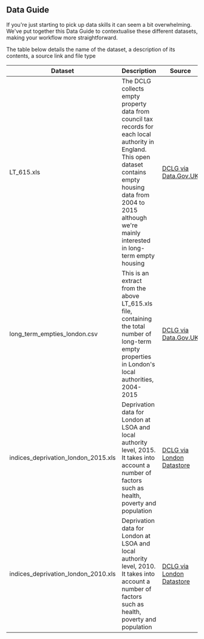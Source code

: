 ## Data Guide

If you're just starting to pick up data skills it can seem a bit overwhelming. We've put together this Data Guide to contextualise these different datasets, making your workflow more straightforward.

The table below details the name of the dataset, a description of its contents, a source link and file type

Dataset | Description | Source | File Type |
--- | --- | --- | --- |
LT_615.xls | The DCLG collects empty property data from council tax records for each local authority in England. This open dataset contains empty housing data from 2004 to 2015 although we're mainly interested in long-term empty housing | [DCLG via Data.Gov.UK](https://www.gov.uk/government/statistical-data-sets/live-tables-on-dwelling-stock-including-vacants) | .xls (Excel) |
long_term_empties_london.csv | This is an extract from the above LT_615.xls file, containing the total number of long-term empty properties in London's local authorities, 2004-2015 | [DCLG via Data.Gov.UK](https://www.gov.uk/government/statistical-data-sets/live-tables-on-dwelling-stock-including-vacants) | .csv (Comma Separated Values) |
indices_deprivation_london_2015.xls | Deprivation data for London at LSOA and local authority level, 2015. It takes into account a number of factors such as health, poverty and population | [DCLG via London Datastore](http://data.london.gov.uk/dataset/indices-of-deprivation-2015) | .xls (Excel) |
indices_deprivation_london_2010.xls | Deprivation data for London at LSOA and local authority level, 2010. It takes into account a number of factors such as health, poverty and population | [DCLG via London Datastore](http://data.london.gov.uk/dataset/indices-deprivation-2010) | .xls (Excel) |




